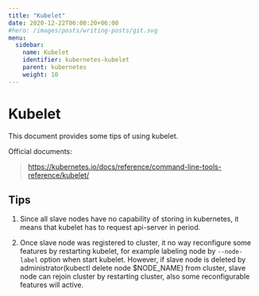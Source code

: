```yaml
---
title: "Kubelet"
date: 2020-12-22T06:00:20+06:00
#hero: /images/posts/writing-posts/git.svg
menu:
  sidebar:
    name: Kubelet
    identifier: kubernetes-kubelet
    parent: kubernetes
    weight: 10
---
```


# Kubelet

This document provides some tips of using kubelet.

Official documents:

> https://kubernetes.io/docs/reference/command-line-tools-reference/kubelet/


## Tips

1. Since all slave nodes have no capability of storing in kubernetes, it means that kubelet has to request api-server in period.

2. Once slave node was registered to cluster, it no way reconfigure some features by restarting kubelet, for example labeling node by `--node-label` option when start kubelet. However, if slave node is deleted by administrator(kubectl delete node $NODE_NAME) from cluster, slave node can rejoin cluster by restarting cluster, also some reconfigurable features will active.
